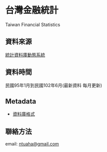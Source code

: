 台灣金融統計
===
Taiwan Financial Statistics


## 資料來源
[統計資料庫動態系統](https://survey.banking.gov.tw/statis/stmain.jsp?sys=100)
## 資料時間
民國95年1月到民國102年6月(最新資料  每月更新)
## Metadata

- [資料庫格式](https://docs.google.com/spreadsheet/ccc?key=0AhEplIEPKoHfdHZxd1IzRVhUYnhPaVdxRnVoaExBTEE&usp=sharing)

## 聯絡方法
email: ntuaha@gmail.com




